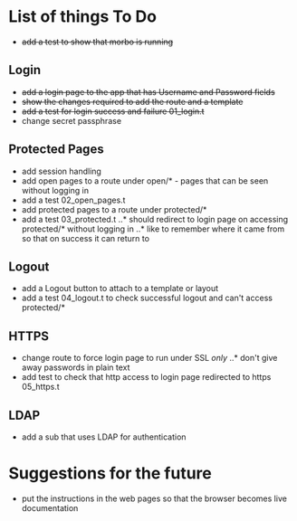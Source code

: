 # List of things To Do

* ~~add a test to show that morbo is running~~

## Login

* ~~add a login page to the app that has Username and Password fields~~
* ~~show the changes required to add the route and a template~~
* ~~add a test for login success and failure 01_login.t~~
* change secret passphrase

## Protected Pages

* add session handling
* add open pages to a route under open/* - pages that can be seen without logging in
* add a test 02_open_pages.t
* add protected pages to a route under protected/*
* add a test 03_protected.t
..* should redirect to login page on accessing protected/* without logging in
..* like to remember where it came from so that on success it can return to

## Logout

* add a Logout button to attach to a template or layout
* add a test 04_logout.t to check successful logout and can't access protected/*

## HTTPS

* change route to force login page to run under SSL _only_ 
..* don't give away passwords in plain text
* add test to check that http access to login page redirected to https 05_https.t

## LDAP

* add a sub that uses LDAP for authentication

# Suggestions for the future

* put the instructions in the web pages so that the browser becomes live documentation

